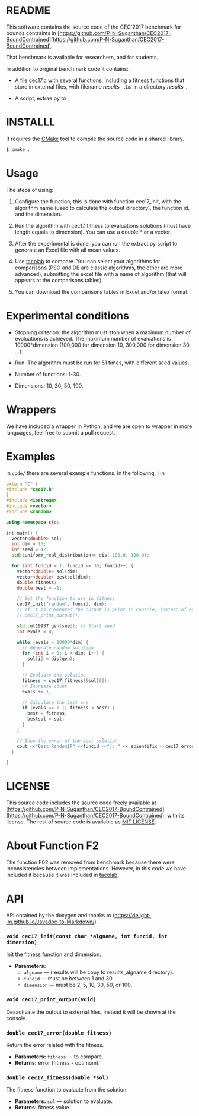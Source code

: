 # README

This software contains the source code of the CEC'2017 benchmark for bounds
contraints in 
[https://github.com/P-N-Suganthan/CEC2017-BoundContrained](https://github.com/P-N-Suganthan/CEC2017-BoundContrained). 

That benchmark is available for researchers, and for students.

In addition to original benchmark code it contains:

- A file cec17.c with several functions, including a fitness functions that
store in external files, with filename *results_<funcid>_<dimension>.txt* in a
directory *results_<algname>*.

- A script, extrae.py to 

# INSTALLL

It requires the [CMake](https://cmake.org/) tool to compile the source code in a shared library.

```sh
$ cmake .
```

# Usage

The steps of using:

1. Configure the function, this is done with function cec17_init, with the
   algorithm name (used to calculate the output directory), the function id, and
   the dimension.
   
2. Run the algorithm with cec17_fitness to evaluations solutions (must have
   length equals to dimension). You can use a double * or a vector<double>.

3. After the experimental is done, you can run the extract.py script to
   generate an Excel file with all mean values.
   
4. Use [tacolab](https://tacolab.org/bench) to compare. You can select your
   algorithms for comparisons (PSO and DE are classic algorithms, the other are
   more advanced), submitting the excel file with a name of algorithm (that will
   appears at the comparisons tables).
   
5. You can download the comparisons tables in Excel and/or latex format.

# Experimental conditions

- Stopping criterion: the algorithm must stop when a maximum number of
  evaluations is achieved. The maximum number of evaluations is 10000*dimension
  (100,000 for dimension 10, 300,000 for dimension 30, ...).

- Run: The algorithm must be run for 51 times, with different seed values.

- Number of functions: 1-30.

- Dimensions: 10, 30, 50, 100.

# Wrappers

We have included a wrapper in Python, and we are open to  wrapper in more
languages, feel free to submit a pull  request.

# Examples

in `code/` there are several example functions. In the following, I in

```c++
extern "C" {
#include "cec17.h"
}
#include <iostream>
#include <vector>
#include <random>

using namespace std;

int main() {
  vector<double> sol;
  int dim = 10;
  int seed = 42;
  std::uniform_real_distribution<> dis(-100.0, 100.0);

  for (int funcid = 1; funcid <= 30; funcid++) {
    vector<double> sol(dim);
    vector<double> bestsol(dim);
    double fitness;
    double best = -1;

    // Set the function to use in fitness
    cec17_init("random", funcid, dim);
    // If it is commented the output is print in console, instead of external files.
    // cec17_print_output();

    std::mt19937 gen(seed); // Start seed
    int evals = 0;

    while (evals < 10000*dim) {
      // Generate random solution
      for (int i = 0; i < dim; i++) {
        sol[i] = dis(gen);
      }

      // Evaluate the solution
      fitness = cec17_fitness(&sol[0]);
      // Increase count
      evals += 1;

      // Calculate the best one
      if (evals == 1 || fitness < best) {
        best = fitness;
        bestsol = sol;
      }
    }

    // Show the error of the best solution
    cout <<"Best Random[F" <<funcid <<"]: " << scientific <<cec17_error(best) <<endl;
  }

}

```

# LICENSE

This source code includes the source code freely available at
[https://github.com/P-N-Suganthan/CEC2017-BoundContrained](https://github.com/P-N-Suganthan/CEC2017-BoundContrained),
with its license.
The rest of source code is available as [MIT LICENSE](https://mit-license.org/).

# About Function F2

The function F02 was removed from benchmark because there were inconsistencies
between implementations. However, in this code we have included it because it
was included in [tacolab](https://www.tacolab.org).

# API

API obtained by the doxygen and thanks to (https://delight-im.github.io/Javadoc-to-Markdown/).

### `void cec17_init(const char *algname, int funcid, int dimension)`

Init the fitness function and dimension.

 * **Parameters:**
   * `algname` — (results will be copy to results_algname directory).
   * `funcid` — must be between 1 and 30.
   * `dimension` — must be 2, 5, 10, 30, 50, or 100.

### `void cec17_print_output(void)`

Desactivate the output to external files, instead it will be shown at the console.

### `double cec17_error(double fitness)`

Return the error related with the fitness.

 * **Parameters:** `fitness` — to compare.
 * **Returns:** error (fitness - optimum).

### `double cec17_fitness(double *sol)`

The fitness function to  evaluate from the solution.

 * **Parameters:** `sol` — solution to evaluate. 
 * **Returns:** fitness value.

